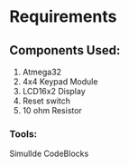 # Requirements

## Components Used:
1. Atmega32
2. 4x4 Keypad Module
3. LCD16x2 Display
4. Reset switch
5. 10 ohm Resistor

### Tools:
SimulIde
CodeBlocks
